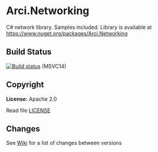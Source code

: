 # Arci.Networking
C# network library. Samples included. Library is available at https://www.nuget.org/packages/Arci.Networking

## Build Status
[![Build status](https://ci.appveyor.com/api/projects/status/via5fr2n5bf5qbuj?svg=true)](https://ci.appveyor.com/project/Arcidev/arci-networking) (MSVC14)

## Copyright
<b>License:</b> Apache 2.0

Read file [LICENSE](LICENSE.md)

## Changes
See [Wiki](https://github.com/Arcidev/Arci.Networking/wiki) for a list of changes between versions
